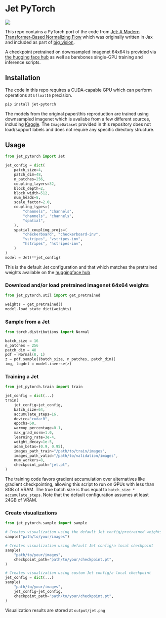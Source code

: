 # Jet PyTorch
![](./output/jet_readme.png)

This repo contains a PyTorch port of the code from [Jet: A Modern Transformer-Based Normalizing Flow](https://arxiv.org/abs/2412.15129) which was originally written in Jax and included as part of [big_vision](https://github.com/google-research/big_vision/blob/main/big_vision/models/proj/jet/jet.py).

A checkpoint pretrained on downsampled imagenet 64x64 is provided via [the hugging face hub](https://huggingface.co/btrude/jet_imagenet64x64_200m) as well as barebones single-GPU training and inference scripts.

## Installation
The code in this repo requires a CUDA-capable GPU which can perform operations at `bfloat16` precision.

```sh
pip install jet-pytorch
```

The models from the original paper/this reproduction are trained using downsampled imagenet which is availabe from a few different sources, including [Kaggle](https://www.kaggle.com/datasets/ayaroshevskiy/downsampled-imagenet-64x64). The `ImageDataset` provided in this repository does not load/support labels and does not require any specific directory structure.

## Usage
```py
from jet_pytorch import Jet

jet_config = dict(
    patch_size=4,
    patch_dim=48,
    n_patches=256,
    coupling_layers=32,
    block_depth=2,
    block_width=512,
    num_heads=8,
    scale_factor=2.0,
    coupling_types=(
        "channels", "channels",
        "channels", "channels",
        "spatial",
    ),
    spatial_coupling_projs=(
        "checkerboard", "checkerboard-inv",
        "vstripes", "vstripes-inv",
        "hstripes", "hstripes-inv",
    )
)
model = Jet(**jet_config)
```

This is the default Jet configuration and that which matches the pretrained weights available on the [huggingface hub](https://huggingface.co/btrude/jet_imagenet64x64_200m)

### Download and/or load pretrained imagenet 64x64 weights
```py
from jet_pytorch.util import get_pretrained

weights = get_pretrained()
model.load_state_dict(weights)
```

### Sample from a Jet
```py
from torch.distributions import Normal

batch_size = 16
n_patches = 256
patch_dim = 48
pdf = Normal(0, 1)
z = pdf.sample((batch_size, n_patches, patch_dim))
img, logdet = model.inverse(z)
```

### Training a Jet
```py
from jet_pytorch.train import train

jet_config = dict(...)
train(
    jet_config=jet_config,
    batch_size=64,
    accumulate_steps=16,
    device="cuda:0",
    epochs=50,
    warmup_percentage=0.1,
    max_grad_norm=1.0,
    learning_rate=3e-4,
    weight_decay=1e-5,
    adam_betas=(0.9, 0.95),
    images_path_train="/path/to/train/images",
    images_path_valid="/path/to/validation/images",
    num_workers=8,
    checkpoint_path="jet.pt",
)
```
The training code favors gradient accumulation over alternatives like gradient checkpointing, allowing this script to run on GPUs with less than 8GB of VRAM. The true batch size is thus equal to `batch_size * accumulate_steps`. Note that the default configuration assumes at least 24GB of VRAM.

### Create visualizations
```py
from jet_pytorch.sample import sample

# Creates visualization using the default Jet config/pretrained weights
sample("path/to/your/images")

# Creates visualization using default Jet config/a local checkpoint
sample(
    "path/to/your/images",
    checkpoint_path="path/to/your/checkpoint.pt",
)

# Creates visualization using custom Jet config/a local checkpoint
jet_config = dict(...)
sample(
    "path/to/your/images",
    jet_config=jet_config,
    checkpoint_path="path/to/your/checkpoint.pt",
)
```
Visualization results are stored at `output/jet.png`
